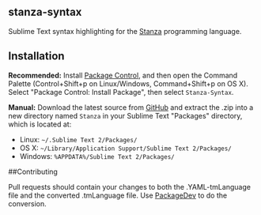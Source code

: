 ## stanza-syntax
Sublime Text syntax highlighting for the [Stanza](http://lbstanza.org) programming language.

## Installation

**Recommended:** Install [Package Control](https://sublime.wbond.net/installation), and then open the Command Palette (Control+Shift+p on Linux/Windows, Command+Shift+p on OS X). Select "Package Control: Install Package", then select `Stanza-Syntax`.

**Manual:** Download the latest source from [GitHub](https://github.com/dwnusbaum/stanza-syntax/archive/master.zip) and extract the .zip into a new directory named `Stanza` in your Sublime Text "Packages" directory, which is located at:

* Linux:
    `~/.Sublime Text 2/Packages/`
* OS X:
    `~/Library/Application Support/Sublime Text 2/Packages/`
* Windows:
    `%APPDATA%/Sublime Text 2/Packages/`

##Contributing

Pull requests should contain your changes to both the .YAML-tmLanguage file and the converted .tmLanguage file.
Use [PackageDev](https://github.com/SublimeText/PackageDev) to do the conversion.
